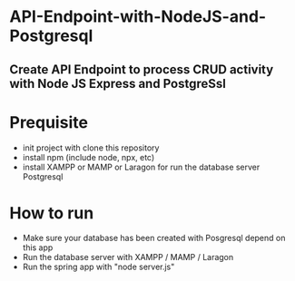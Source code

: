 # API-Endpoint-with-NodeJS-and-Postgresql
## Create API Endpoint to process CRUD activity with Node JS Express and PostgreSsl

# Prequisite
- init project with clone this repository
- install npm (include node, npx, etc)
- install XAMPP or MAMP or Laragon for run the database server Postgresql

# How to run
- Make sure your database has been created with Posgresql depend on this app
- Run the database server with XAMPP / MAMP / Laragon
- Run the spring app with "node server.js"
